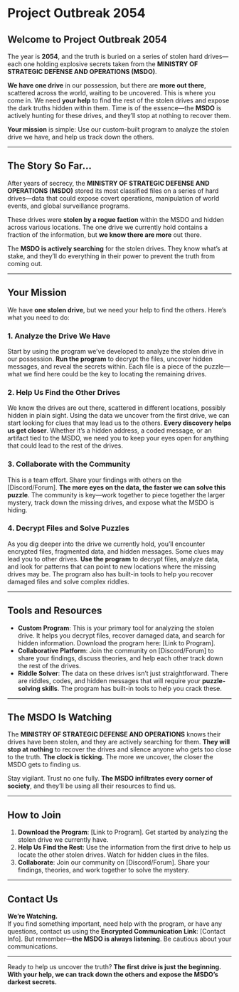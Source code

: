 # Project Outbreak 2054

## Welcome to Project Outbreak 2054

The year is **2054**, and the truth is buried on a series of stolen hard drives—each one holding explosive secrets taken from the **MINISTRY OF STRATEGIC DEFENSE AND OPERATIONS (MSDO)**.

**We have one drive** in our possession, but there are **more out there**, scattered across the world, waiting to be uncovered. This is where you come in. We need **your help** to find the rest of the stolen drives and expose the dark truths hidden within them. Time is of the essence—the **MSDO** is actively hunting for these drives, and they’ll stop at nothing to recover them.

**Your mission** is simple: Use our custom-built program to analyze the stolen drive we have, and help us track down the others.

---

## The Story So Far...

After years of secrecy, the **MINISTRY OF STRATEGIC DEFENSE AND OPERATIONS (MSDO)** stored its most classified files on a series of hard drives—data that could expose covert operations, manipulation of world events, and global surveillance programs. 

These drives were **stolen by a rogue faction** within the MSDO and hidden across various locations. The one drive we currently hold contains a fraction of the information, but **we know there are more** out there.

The **MSDO is actively searching** for the stolen drives. They know what’s at stake, and they’ll do everything in their power to prevent the truth from coming out. 

---

## Your Mission

We have **one stolen drive**, but we need your help to find the others. Here’s what you need to do:

### 1. **Analyze the Drive We Have**
Start by using the program we’ve developed to analyze the stolen drive in our possession. **Run the program** to decrypt the files, uncover hidden messages, and reveal the secrets within. Each file is a piece of the puzzle—what we find here could be the key to locating the remaining drives.

### 2. **Help Us Find the Other Drives**
We know the drives are out there, scattered in different locations, possibly hidden in plain sight. Using the data we uncover from the first drive, we can start looking for clues that may lead us to the others. **Every discovery helps us get closer**. Whether it’s a hidden address, a coded message, or an artifact tied to the MSDO, we need you to keep your eyes open for anything that could lead to the rest of the drives.

### 3. **Collaborate with the Community**
This is a team effort. Share your findings with others on the [Discord/Forum]. **The more eyes on the data, the faster we can solve this puzzle**. The community is key—work together to piece together the larger mystery, track down the missing drives, and expose what the MSDO is hiding.

### 4. **Decrypt Files and Solve Puzzles**
As you dig deeper into the drive we currently hold, you’ll encounter encrypted files, fragmented data, and hidden messages. Some clues may lead you to other drives. **Use the program** to decrypt files, analyze data, and look for patterns that can point to new locations where the missing drives may be. The program also has built-in tools to help you recover damaged files and solve complex riddles.

---

## Tools and Resources

- **Custom Program**: This is your primary tool for analyzing the stolen drive. It helps you decrypt files, recover damaged data, and search for hidden information. Download the program here: [Link to Program].
- **Collaborative Platform**: Join the community on [Discord/Forum] to share your findings, discuss theories, and help each other track down the rest of the drives.
- **Riddle Solver**: The data on these drives isn’t just straightforward. There are riddles, codes, and hidden messages that will require your **puzzle-solving skills**. The program has built-in tools to help you crack these.

---

## The MSDO Is Watching

The **MINISTRY OF STRATEGIC DEFENSE AND OPERATIONS** knows their drives have been stolen, and they are actively searching for them. **They will stop at nothing** to recover the drives and silence anyone who gets too close to the truth. **The clock is ticking.** The more we uncover, the closer the MSDO gets to finding us.

Stay vigilant. Trust no one fully. **The MSDO infiltrates every corner of society**, and they’ll be using all their resources to find us.

---

## How to Join

1. **Download the Program**: [Link to Program]. Get started by analyzing the stolen drive we currently have.
2. **Help Us Find the Rest**: Use the information from the first drive to help us locate the other stolen drives. Watch for hidden clues in the files.
3. **Collaborate**: Join our community on [Discord/Forum]. Share your findings, theories, and work together to solve the mystery.

---

## Contact Us

**We’re Watching.**  
If you find something important, need help with the program, or have any questions, contact us using the **Encrypted Communication Link**: [Contact Info]. But remember—**the MSDO is always listening**. Be cautious about your communications.

---

Ready to help us uncover the truth? **The first drive is just the beginning. With your help, we can track down the others and expose the MSDO’s darkest secrets.**
